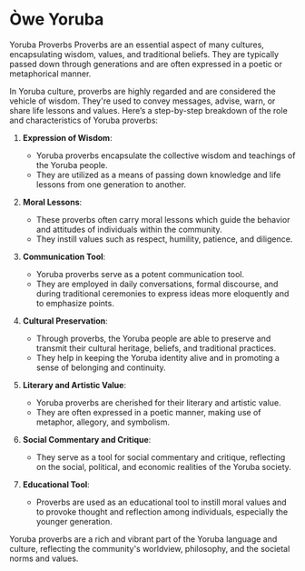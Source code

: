# Òwe Yoruba
Yoruba Proverbs
Proverbs are an essential aspect of many cultures, encapsulating wisdom, values, and traditional beliefs. They are typically passed down through generations and are often expressed in a poetic or metaphorical manner.

In Yoruba culture, proverbs are highly regarded and are considered the vehicle of wisdom. They're used to convey messages, advise, warn, or share life lessons and values. Here’s a step-by-step breakdown of the role and characteristics of Yoruba proverbs:

1. **Expression of Wisdom**:
   - Yoruba proverbs encapsulate the collective wisdom and teachings of the Yoruba people.
   - They are utilized as a means of passing down knowledge and life lessons from one generation to another.

2. **Moral Lessons**:
   - These proverbs often carry moral lessons which guide the behavior and attitudes of individuals within the community.
   - They instill values such as respect, humility, patience, and diligence.

3. **Communication Tool**:
   - Yoruba proverbs serve as a potent communication tool.
   - They are employed in daily conversations, formal discourse, and during traditional ceremonies to express ideas more eloquently and to emphasize points.

4. **Cultural Preservation**:
   - Through proverbs, the Yoruba people are able to preserve and transmit their cultural heritage, beliefs, and traditional practices.
   - They help in keeping the Yoruba identity alive and in promoting a sense of belonging and continuity.

5. **Literary and Artistic Value**:
   - Yoruba proverbs are cherished for their literary and artistic value.
   - They are often expressed in a poetic manner, making use of metaphor, allegory, and symbolism.

6. **Social Commentary and Critique**:
   - They serve as a tool for social commentary and critique, reflecting on the social, political, and economic realities of the Yoruba society.

7. **Educational Tool**:
   - Proverbs are used as an educational tool to instill moral values and to provoke thought and reflection among individuals, especially the younger generation.

Yoruba proverbs are a rich and vibrant part of the Yoruba language and culture, reflecting the community's worldview, philosophy, and the societal norms and values.

